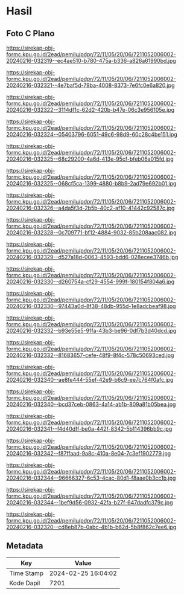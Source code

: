 # Hasil

## Foto C Plano

https://sirekap-obj-formc.kpu.go.id/2ead/pemilu/pdpr/72/11/05/20/06/7211052006002-20240216-032319--ec4ae510-b780-475a-b336-a826a61990bd.jpg

https://sirekap-obj-formc.kpu.go.id/2ead/pemilu/pdpr/72/11/05/20/06/7211052006002-20240216-032321--4e7baf5d-79ba-4008-8373-7e6fc0e6a820.jpg

https://sirekap-obj-formc.kpu.go.id/2ead/pemilu/pdpr/72/11/05/20/06/7211052006002-20240216-032322--3114df1c-62d2-420b-b47e-06c3e956105e.jpg

https://sirekap-obj-formc.kpu.go.id/2ead/pemilu/pdpr/72/11/05/20/06/7211052006002-20240216-032324--05403796-6051-49c6-98d9-60c28c4be151.jpg

https://sirekap-obj-formc.kpu.go.id/2ead/pemilu/pdpr/72/11/05/20/06/7211052006002-20240216-032325--68c29200-4a6d-413e-95cf-bfeb06a015fd.jpg

https://sirekap-obj-formc.kpu.go.id/2ead/pemilu/pdpr/72/11/05/20/06/7211052006002-20240216-032325--068cf5ca-1399-4880-b8b9-2ad79e692b01.jpg

https://sirekap-obj-formc.kpu.go.id/2ead/pemilu/pdpr/72/11/05/20/06/7211052006002-20240216-032326--a4da5f3d-2b5b-40c2-af10-41442c92587c.jpg

https://sirekap-obj-formc.kpu.go.id/2ead/pemilu/pdpr/72/11/05/20/06/7211052006002-20240216-032328--0c709771-bf12-4884-9032-85b208aac082.jpg

https://sirekap-obj-formc.kpu.go.id/2ead/pemilu/pdpr/72/11/05/20/06/7211052006002-20240216-032329--d527a18d-0063-4593-bdd6-028ecee3746b.jpg

https://sirekap-obj-formc.kpu.go.id/2ead/pemilu/pdpr/72/11/05/20/06/7211052006002-20240216-032330--d260754a-cf29-4554-999f-180154f804a6.jpg

https://sirekap-obj-formc.kpu.go.id/2ead/pemilu/pdpr/72/11/05/20/06/7211052006002-20240216-032330--97443a0d-8f38-48db-955d-1e8adcbeaf98.jpg

https://sirekap-obj-formc.kpu.go.id/2ead/pemilu/pdpr/72/11/05/20/06/7211052006002-20240216-032332--b93e55e5-91fa-43b3-be96-0df7b3d40dcd.jpg

https://sirekap-obj-formc.kpu.go.id/2ead/pemilu/pdpr/72/11/05/20/06/7211052006002-20240216-032332--81683657-cefe-48f9-8f4c-578c50693ced.jpg

https://sirekap-obj-formc.kpu.go.id/2ead/pemilu/pdpr/72/11/05/20/06/7211052006002-20240216-032340--ae8fe444-55ef-42e9-b6c9-ee7c764f0afc.jpg

https://sirekap-obj-formc.kpu.go.id/2ead/pemilu/pdpr/72/11/05/20/06/7211052006002-20240216-032340--bcd37ceb-0863-4a14-ab1b-809a81b05bea.jpg

https://sirekap-obj-formc.kpu.go.id/2ead/pemilu/pdpr/72/11/05/20/06/7211052006002-20240216-032341--f4d40dff-be0a-442f-8342-5b114396bb9c.jpg

https://sirekap-obj-formc.kpu.go.id/2ead/pemilu/pdpr/72/11/05/20/06/7211052006002-20240216-032342--f87ffaad-9a8c-410a-8e04-7c3ef1902779.jpg

https://sirekap-obj-formc.kpu.go.id/2ead/pemilu/pdpr/72/11/05/20/06/7211052006002-20240216-032344--96666327-6c53-4cac-80d1-f8aae0b3cc1b.jpg

https://sirekap-obj-formc.kpu.go.id/2ead/pemilu/pdpr/72/11/05/20/06/7211052006002-20240216-032344--1bef9d56-0932-42fa-b27f-647dadfc379c.jpg

https://sirekap-obj-formc.kpu.go.id/2ead/pemilu/pdpr/72/11/05/20/06/7211052006002-20240216-032320--cd8eb87b-0abc-4b1b-b62d-5b8f862c7ee6.jpg


## Metadata

| Key        | Value               |
| ---------- | ------------------- |
| Time Stamp | 2024-02-25 16:04:02 |
| Kode Dapil | 7201                |



